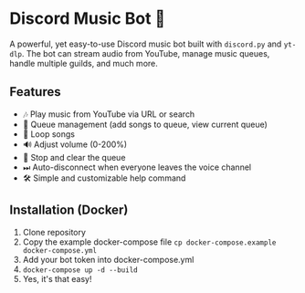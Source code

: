 # Discord Music Bot 🎵

A powerful, yet easy-to-use Discord music bot built with `discord.py` and `yt-dlp`. The bot can stream audio from YouTube, manage music queues, handle multiple guilds, and much more.

## Features
- 🎶 Play music from YouTube via URL or search
- 📜 Queue management (add songs to queue, view current queue)
- 🔁 Loop songs
- 🔊 Adjust volume (0-200%)
- 🛑 Stop and clear the queue
- ⏭ Auto-disconnect when everyone leaves the voice channel
- 🛠 Simple and customizable help command

## Installation (Docker)
1. Clone repository
2. Copy the example docker-compose file `cp docker-compose.example docker-compose.yml`
3. Add your bot token into docker-compose.yml
4. `docker-compose up -d --build`
5. Yes, it's that easy!
